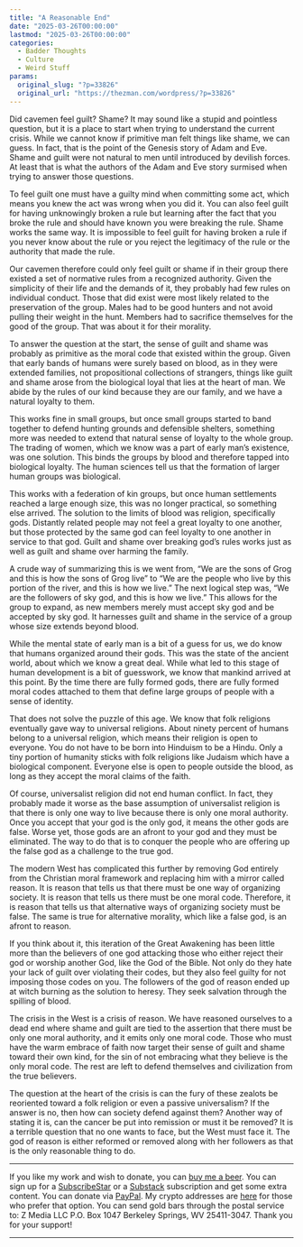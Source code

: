 ```yaml
---
title: "A Reasonable End"
date: "2025-03-26T00:00:00"
lastmod: "2025-03-26T00:00:00"
categories:
  - Badder Thoughts
  - Culture
  - Weird Stuff
params:
  original_slug: "?p=33826"
  original_url: "https://thezman.com/wordpress/?p=33826"
---
```


Did cavemen feel guilt? Shame? It may sound like a stupid and pointless
question, but it is a place to start when trying to understand the
current crisis. While we cannot know if primitive man felt things like
shame, we can guess. In fact, that is the point of the Genesis story of
Adam and Eve. Shame and guilt were not natural to men until introduced
by devilish forces. At least that is what the authors of the Adam and
Eve story surmised when trying to answer those questions.

To feel guilt one must have a guilty mind when committing some act,
which means you knew the act was wrong when you did it. You can also
feel guilt for having unknowingly broken a rule but learning after the
fact that you broke the rule and should have known you were breaking the
rule. Shame works the same way. It is impossible to feel guilt for
having broken a rule if you never know about the rule or you reject the
legitimacy of the rule or the authority that made the rule.

Our cavemen therefore could only feel guilt or shame if in their group
there existed a set of normative rules from a recognized authority.
Given the simplicity of their life and the demands of it, they probably
had few rules on individual conduct. Those that did exist were most
likely related to the preservation of the group. Males had to be good
hunters and not avoid pulling their weight in the hunt. Members had to
sacrifice themselves for the good of the group. That was about it for
their morality.

To answer the question at the start, the sense of guilt and shame was
probably as primitive as the moral code that existed within the group.
Given that early bands of humans were surely based on blood, as in they
were extended families, not propositional collections of strangers,
things like guilt and shame arose from the biological loyal that lies at
the heart of man. We abide by the rules of our kind because they are our
family, and we have a natural loyalty to them.

This works fine in small groups, but once small groups started to band
together to defend hunting grounds and defensible shelters, something
more was needed to extend that natural sense of loyalty to the whole
group. The trading of women, which we know was a part of early man’s
existence, was one solution. This binds the groups by blood and
therefore tapped into biological loyalty. The human sciences tell us
that the formation of larger human groups was biological.

This works with a federation of kin groups, but once human settlements
reached a large enough size, this was no longer practical, so something
else arrived. The solution to the limits of blood was religion,
specifically gods. Distantly related people may not feel a great loyalty
to one another, but those protected by the same god can feel loyalty to
one another in service to that god. Guilt and shame over breaking god’s
rules works just as well as guilt and shame over harming the family.

A crude way of summarizing this is we went from, “We are the sons of
Grog and this is how the sons of Grog live” to “We are the people who
live by this portion of the river, and this is how we live.” The next
logical step was, “We are the followers of sky god, and this is how we
live.” This allows for the group to expand, as new members merely must
accept sky god and be accepted by sky god. It harnesses guilt and shame
in the service of a group whose size extends beyond blood.

While the mental state of early man is a bit of a guess for us, we do
know that humans organized around their gods. This was the state of the
ancient world, about which we know a great deal. While what led to this
stage of human development is a bit of guesswork, we know that mankind
arrived at this point. By the time there are fully formed gods, there
are fully formed moral codes attached to them that define large groups
of people with a sense of identity.

That does not solve the puzzle of this age. We know that folk religions
eventually gave way to universal religions. About ninety percent of
humans belong to a universal religion, which means their religion is
open to everyone. You do not have to be born into Hinduism to be a
Hindu. Only a tiny portion of humanity sticks with folk religions like
Judaism which have a biological component. Everyone else is open to
people outside the blood, as long as they accept the moral claims of the
faith.

Of course, universalist religion did not end human conflict. In fact,
they probably made it worse as the base assumption of universalist
religion is that there is only one way to live because there is only one
moral authority. Once you accept that your god is the only god, it means
the other gods are false. Worse yet, those gods are an afront to your
god and they must be eliminated. The way to do that is to conquer the
people who are offering up the false god as a challenge to the true god.

The modern West has complicated this further by removing God entirely
from the Christian moral framework and replacing him with a mirror
called reason. It is reason that tells us that there must be one way of
organizing society. It is reason that tells us there must be one moral
code. Therefore, it is reason that tells us that alternative ways of
organizing society must be false. The same is true for alternative
morality, which like a false god, is an afront to reason.

If you think about it, this iteration of the Great Awakening has been
little more than the believers of one god attacking those who either
reject their god or worship another God, like the God of the Bible. Not
only do they hate your lack of guilt over violating their codes, but
they also feel guilty for not imposing those codes on you. The followers
of the god of reason ended up at witch burning as the solution to
heresy. They seek salvation through the spilling of blood.

The crisis in the West is a crisis of reason. We have reasoned ourselves
to a dead end where shame and guilt are tied to the assertion that there
must be only one moral authority, and it emits only one moral code.
Those who must have the warm embrace of faith now target their sense of
guilt and shame toward their own kind, for the sin of not embracing what
they believe is the only moral code. The rest are left to defend
themselves and civilization from the true believers.

The question at the heart of the crisis is can the fury of these zealots
be reoriented toward a folk religion or even a passive universalism? If
the answer is no, then how can society defend against them? Another way
of stating it is, can the cancer be put into remission or must it be
removed? It is a terrible question that no one wants to face, but the
West must face it. The god of reason is either reformed or removed along
with her followers as that is the only reasonable thing to do.

------------------------------------------------------------------------

If you like my work and wish to donate, you can
<a href="https://www.buymeacoffee.com/mujolulu" rel="noopener"
target="_blank">buy me a beer</a>. You can sign up for a
<a href="https://www.subscribestar.com/the-z-blog" rel="noopener"
target="_blank">SubscribeStar</a> or a
<a href="https://thedissident.substack.com/" rel="noopener"
target="_blank">Substack</a> subscription and get some extra content.
You can donate via <a
href="https://www.paypal.com/donate/?cmd=_s-xclick&amp;hosted_button_id=UDAS2Q8JYA6CN&amp;source=url"
rel="noopener" target="_blank">PayPal</a>. My crypto addresses are
<a href="https://thezman.com/wordpress/?page_id=22713" rel="noopener"
target="_blank">here</a> for those who prefer that option. You can send
gold bars through the postal service to: Z Media LLC P.O. Box 1047
Berkeley Springs, WV 25411-3047. Thank you for your support!

------------------------------------------------------------------------
